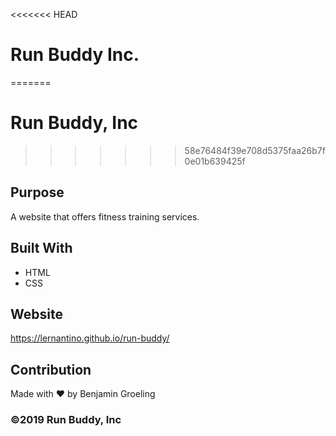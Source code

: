 <<<<<<< HEAD
# Run Buddy Inc.
=======
# Run Buddy, Inc

>>>>>>> 58e76484f39e708d5375faa26b7f0e01b639425f
## Purpose
A website that offers fitness training services. 

## Built With
* HTML
* CSS

## Website
https://lernantino.github.io/run-buddy/

## Contribution
Made with ❤️ by Benjamin Groeling

### ©️2019 Run Buddy, Inc 
